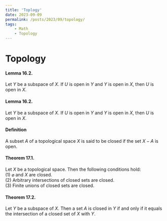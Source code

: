 ```yaml
---
title: 'Toplogy'
date: 2023-09-09
permalink: /posts/2023/09/topology/
tags:
    - Math
    - Topology
---
```


# Topology

#### Lemma 16.2. 

Let $Y$ be a subspace of $X$. If $U$ is open in $Y$ and $Y$ is open in $X$, then $U$ is open in $X$.

#### Lemma 16.2. 
Let $Y$ be a subspace of $X$. If $U$ is open in $Y$ and $Y$ is open in $X$, then $U$ is open in $X$.

#### Definition
A subset $A$ of a topological space $X$ is said to be closed if the set $X-A$ is open.

#### Theorem 17.1. 
Let $X$ be a topological space. Then the following conditions hold:\
(1) $\varnothing$ and $X$ are closed.\
(2) Arbitrary intersections of closed sets are closed.\
(3) Finite unions of closed sets are closed.

#### Theorem 17.2. 
Let $Y$ be a subspace of $X$. Then a set $A$ is closed in $Y$ if and only if it equals the intersection of a closed set of $X$ with $Y$.